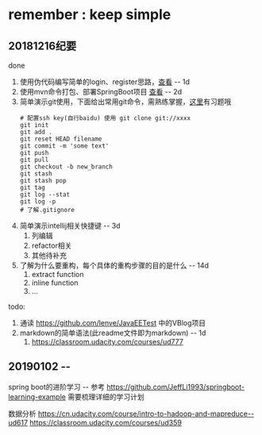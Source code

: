 # remember : keep simple

## 20181216纪要
done
1. 使用伪代码编写简单的login、register思路，[查看](./login_register.md) -- 1d
1. 使用mvn命令打包、部署SpringBoot项目 [查看](./hello_spring/) -- 2d
2. 简单演示git使用，下面给出常用git命令，需熟练掌握，[这里](./git_exercise.md)有习题哦
    ```shell
    # 配置ssh key(自行baidu) 使用 git clone git://xxxx
    git init
    git add .
    git reset HEAD filename
    git commit -m 'some text'
    git push
    git pull
    git checkout -b new_branch
    git stash
    git stash pop
    git tag
    git log --stat
    git log -p
    # 了解.gitignore
    ```
3. 简单演示intellij相关快捷键 -- 3d
    1. 列编辑
    2. refactor相关
    3. 其他待补充
4. 了解为什么要重构，每个具体的重构步骤的目的是什么 -- 14d
    1. extract function
    2. inline function
    3. ...

todo:
1. 通读 https://github.com/lenve/JavaEETest 中的VBlog项目
2. markdown的简单语法(此readme文件即为markdown) -- 1d
    1. https://classroom.udacity.com/courses/ud777


## 20190102 -- 

spring boot的进阶学习 -- 参考 https://github.com/JeffLi1993/springboot-learning-example
需要梳理详细的学习计划

数据分析 
https://cn.udacity.com/course/intro-to-hadoop-and-mapreduce--ud617
https://classroom.udacity.com/courses/ud359